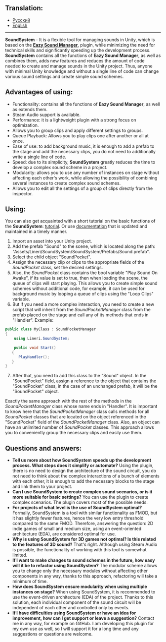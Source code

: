 ## Translation:
* <a href = "https://github.com/Linerichka/SoundSystem-With-Eazy-Sound-Manager/blob/main/README_RU.md">Русский</a>
* <a href = "https://github.com/Linerichka/SoundSystem-With-Eazy-Sound-Manager/blob/main/README.md">English</a>

---

**SoundSystem** - It is a flexible tool for managing sounds in Unity, which is based on the <a href="https://github.com/JackM36/Eazy-Sound-Manager">**Eazy Sound Manager**</a>,  plugin, while minimizing the need for technical skills and significantly speeding up the development process. **SoundSystem** contains all the functions of **Eazy Sound Manager**, as well as combines them, adds new features and reduces the amount of code needed to create and manage sounds in the Unity project. Thus, anyone with minimal Unity knowledge and without a single line of code can change various sound settings and create simple sound schemes.

## Advantages of using:
* Functionality: contains all the functions of **Eazy Sound Manager**, as well as extends them.
* Steam Audio support is available.
* Performance: it is a lightweight plugin with a strong focus on optimization.
* Allows you to group clips and apply different settings to groups.
* Queue Playback: Allows you to play clips one after another or all at once.
* Ease of use: to add background music, it is enough to add a prefab to the stage and add the necessary clips, you do not need to additionally write a single line of code.
* Speed: due to its simplicity, **SoundSystem** greatly reduces the time to develop a complex sound scheme in a project.
* Modularity: allows you to use any number of instances on stage without affecting each other's work, while allowing the possibility of combining several instances to create complex sound schemes.
* Allows you to edit all the settings of a group of clips directly from the inspector.

## Using:
You can also get acquainted with a short tutorial on the basic functions of the **SoundSystem**: <a href = "https://youtu.be/kXDuEaaw7Ao">tutorial</a>. Or use <a href = "https://github.com/Linerichka/SoundSystem-With-Eazy-Sound-Manager/blob/main/Assets/Lineri/SoundSystem/SoundSystem/Docs/Manual/EN.pdf">documentation</a> that is updated and maintained in a timely manner.
1. Import an asset into your Unity project.
2. Add the prefab "Sound" to the scene, which is located along the path:  "Assets/Lineri/SoundSystem/SoundSystem/Prefabs/Sound.prefab".
3. Select the child object "SoundPocket".
4. Assign the necessary clip or clips to the appropriate fields of the *SoundPocket* class, set the desired settings.
5. Also, the *SoundPocket* class contains the bool variable "Play Sound On Awake", if its value is set to true, then when loading the scene, the queue of clips will start playing. This allows you to create simple sound schemes without additional code, for example, it can be used for background music by looping a queue of clips using the "Loop Clips" variable.
6. But if you need a more complex interaction, you need to create a new script that will inherit from the *SoundPocketManager* class from the prefab placed on the stage and call any of its methods that ends in "Handler".
Example:
```csharp
public class MyClass : SoundPocketManager
{
    using Lineri.SoundSystem;
 
    public void Start()
   {
      PlayHandler();
   }
}
```

7. After that, you need to add this class to the "Sound" object. In the "SoundPocket" field, assign a reference to the object that contains the "SoundPocket" class, in the case of an unchanged prefab, it will be the "SoundPocket" object.

Exactly the same approach with the rest of the methods in the *SoundPocketManager* class whose name ends in "Handler". It is important to know here that the *SoundPocketManager* class calls methods for all *SoundPocket* classes that are located on the object referenced in the "SoundPocket" field of the *SoundPocketManager* class. Also, an object can have an unlimited number of *SoundPocket* classes. This approach allows you to conveniently group the necessary clips and easily use them.

## Questions and answers:
* **Tell us more about how SoundSystem speeds up the development process. What steps does it simplify or automate?** Using the plugin, there is no need to design the architecture of the sound circuit, you do not need to think about the complex interactions of a bunch of elements with each other, it is enough to add the necessary blocks to the stage and link them to your project.
* **Can I use SoundSystem to create complex sound scenarios, or is it more suitable for basic settings?** You can use the plugin to create complex scenarios. The plugin covers most of the possible needs.
* **For projects of what level is the use of SoundSystem optimal?** Formally, SoundSystem is a tool with similar functionality as FMOD, but it has slightly fewer features, hence the very low entry threshold compared to the same FMOD. Therefore, answering the question: 2D indie games of small and medium size, using an event-oriented architecture (EDA), are considered optimal for use.
* **Why is using SoundSystem for 3D games not optimal? Is this related to the features of 3D sound?** That's right. Although using Steam Audio is possible, the functionality of working with this tool is somewhat limited.
* **If I want to make changes to sound schemes in the future, how easy will it be to refactor using SoundSystem?** The modular scheme allows you to change only the necessary modules without affecting other components in any way, thanks to this approach, refactoring will take a minimum of time.
* **How does SoundSystem ensure modularity when using multiple instances on stage?** When using SoundSystem, it is recommended to use the event-driven architecture (EDA) of the project. Thanks to this solution, each individual component of the sound circuit will be independent of each other and controlled only by events. 
* **If I have difficulties using SoundSystem or have an idea for improvement, how can I get support or leave a suggestion?** Contact me in any way, for example on GitHub. I am developing this plugin for my own use as well, so I will support it for a long time and any suggestions or questions are welcome.
